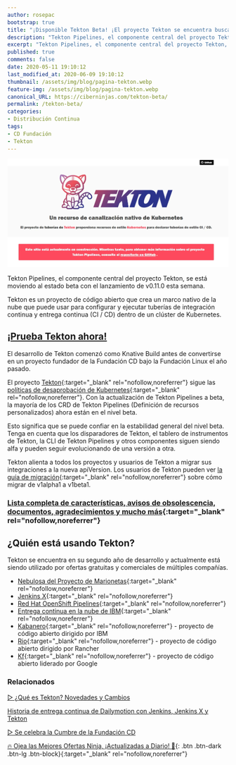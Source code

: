 ```yaml
---
author: rosepac
bootstrap: true
title: "¡Disponible Tekton Beta! ¡El proyecto Tekton se encuentra buscando colaboradores, beta testers y más!"
description: "Tekton Pipelines, el componente central del proyecto Tekton, se está moviendo al estado beta con el lanzamiento de v0.11.0 esta semana. Tekton es un proyecto de código abierto que crea una nube nativa.."
excerpt: "Tekton Pipelines, el componente central del proyecto Tekton, se está moviendo al estado beta con el lanzamiento de v0.11.0 esta semana. Tekton es un proyecto de código abierto que crea una nube nativa.."
published: true
comments: false
date: 2020-05-11 19:10:12
last_modified_at: 2020-06-09 19:10:12
thumbnail: /assets/img/blog/pagina-tekton.webp
feature-img: /assets/img/blog/pagina-tekton.webp
canonical_URL: https://ciberninjas.com/tekton-beta/
permalink: /tekton-beta/
categories:
- Distribución Continua
tags:
- CD Fundación
- Tekton
---
```


![Página web oficial de Tekton: Recurso de canalización nativo para Kubernetes](/assets/img/blog/pagina-tekton.webp "Página web oficial de Tekton: Recurso de canalización nativo para Kubernetes")

Tekton Pipelines, el componente central del proyecto Tekton, se está moviendo al estado beta con el lanzamiento de v0.11.0 esta semana.

Tekton es un proyecto de código abierto que crea un marco nativo de la nube que puede usar para configurar y ejecutar tuberías de integración continua y entrega continua (CI / CD) dentro de un clúster de Kubernetes.

## [¡Prueba Tekton ahora!](https://github.com/tektoncd/pipeline)

El desarrollo de Tekton comenzó como Knative Build antes de convertirse en un proyecto fundador de la Fundación CD bajo la Fundación Linux el año pasado.

El proyecto [Tekton](https://kubernetes.io/docs/reference/using-api/deprecation-policy/){:target="_blank" rel="nofollow,noreferrer"} sigue las [políticas de desaprobación de Kubernetes](https://kubernetes.io/docs/reference/using-api/deprecation-policy/){:target="_blank" rel="nofollow,noreferrer"}. Con la actualización de Tekton Pipelines a beta, la mayoría de los CRD de Tekton Pipelines (Definición de recursos personalizados) ahora están en el nivel beta. 

Esto significa que se puede confiar en la estabilidad general del nivel beta. Tenga en cuenta que los disparadores de Tekton, el tablero de instrumentos de Tekton, la CLI de Tekton Pipelines y otros componentes siguen siendo alfa y pueden seguir evolucionando de una versión a otra. 

Tekton alienta a todos los proyectos y usuarios de Tekton a migrar sus integraciones a la nueva apiVersion. Los usuarios de Tekton pueden ver [la guía de migración](https://github.com/tektoncd/pipeline/blob/master/docs/migrating-v1alpha1-to-v1beta1.md){:target="_blank" rel="nofollow,noreferrer"} sobre cómo migrar de v1alpha1 a v1beta1.

### [Lista completa de características, avisos de obsolescencia, documentos, agradecimientos y mucho más](https://github.com/tektoncd/pipeline/releases/tag/v0.11.0-rc1){:target="_blank" rel="nofollow,noreferrer"}

## **¿Quién está usando Tekton?**

Tekton se encuentra en su segundo año de desarrollo y actualmente está siendo utilizado por ofertas gratuitas y comerciales de múltiples compañías.

- [Nebulosa del Proyecto de Marionetas](https://puppet.com/products/project-nebula/){:target="_blank" rel="nofollow,noreferrer"}
- [Jenkins X](https://jenkins-x.io/){:target="_blank" rel="nofollow,noreferrer"}
- [Red Hat OpenShift Pipelines](https://www.openshift.com/learn/topics/pipelines){:target="_blank" rel="nofollow,noreferrer"}
- [Entrega continua en la nube de IBM](https://www.ibm.com/cloud/tekton){:target="_blank" rel="nofollow,noreferrer"}
- [Kabanero](https://developer.ibm.com/open/projects/kabanero/){:target="_blank" rel="nofollow,noreferrer"} - proyecto de código abierto dirigido por IBM
- [Rio](https://github.com/rancher/rio){:target="_blank" rel="nofollow,noreferrer"} - proyecto de código abierto dirigido por Rancher
- [Kf](https://github.com/google/kf){:target="_blank" rel="nofollow,noreferrer"} - proyecto de código abierto liderado por Google

### Relacionados

[▷ ¿Qué es Tekton? Novedades y Cambios](https://ciberninjas.com/que-es-tekton/)

[Historia de entrega continua de Dailymotion con Jenkins, Jenkins X y Tekton](https://ciberninjas.com/dailymotin-jenkins-tekton/)

[▷ Se celebra la Cumbre de la Fundación CD](https://ciberninjas.com/cumbre-cd-nuevos-miembros/)

[🔥 Ojea las Mejores Ofertas Ninja, ¡Actualizadas a Diario! 🎁](https://www.amazon.es/shop/cibercursos){: .btn .btn-dark .btn-lg .btn-block}{:target="_blank" rel="nofollow,noreferrer"}